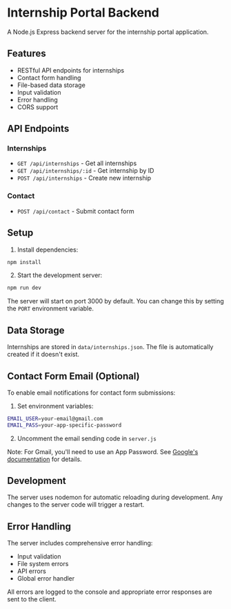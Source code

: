 # Internship Portal Backend

A Node.js Express backend server for the internship portal application.

## Features

- RESTful API endpoints for internships
- Contact form handling
- File-based data storage
- Input validation
- Error handling
- CORS support

## API Endpoints

### Internships

- `GET /api/internships` - Get all internships
- `GET /api/internships/:id` - Get internship by ID
- `POST /api/internships` - Create new internship

### Contact

- `POST /api/contact` - Submit contact form

## Setup

1. Install dependencies:
```bash
npm install
```

2. Start the development server:
```bash
npm run dev
```

The server will start on port 3000 by default. You can change this by setting the `PORT` environment variable.

## Data Storage

Internships are stored in `data/internships.json`. The file is automatically created if it doesn't exist.

## Contact Form Email (Optional)

To enable email notifications for contact form submissions:

1. Set environment variables:
```bash
EMAIL_USER=your-email@gmail.com
EMAIL_PASS=your-app-specific-password
```

2. Uncomment the email sending code in `server.js`

Note: For Gmail, you'll need to use an App Password. See [Google's documentation](https://support.google.com/accounts/answer/185833) for details.

## Development

The server uses nodemon for automatic reloading during development. Any changes to the server code will trigger a restart.

## Error Handling

The server includes comprehensive error handling:
- Input validation
- File system errors
- API errors
- Global error handler

All errors are logged to the console and appropriate error responses are sent to the client. 